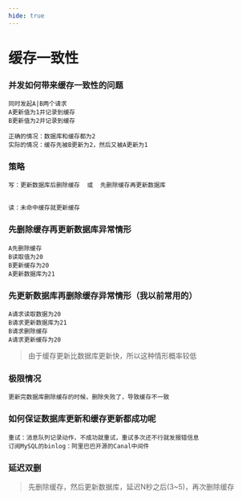 ```yaml
---
hide: true
---
```


# 缓存一致性

### 并发如何带来缓存一致性的问题
```
同时发起A|B两个请求
A更新值为1并记录到缓存
B更新值为2并记录到缓存

正确的情况：数据库和缓存都为2
实际的情况：缓存先被B更新为2，然后又被A更新为1
```

### 策略
```
写：更新数据库后删除缓存  或  先删除缓存再更新数据库


读：未命中缓存就更新缓存
```

### 先删除缓存再更新数据库异常情形
```
A先删除缓存
B读取值为20
B更新缓存为20
A更新数据库为21
```

### 先更新数据库再删除缓存异常情形（我以前常用的）
```
A请求读取数据为20
B请求更新数据库为21
B请求删除缓存
A请求更新缓存为20
```

> 由于缓存更新比数据库更新快，所以这种情形概率较低

### 极限情况
```
更新完数据库删除缓存的时候，删除失败了，导致缓存不一致
```

### 如何保证数据库更新和缓存更新都成功呢
```
重试：消息队列记录动作，不成功就重试，重试多次还不行就发报错信息
订阅MySQL的binlog：阿里巴巴开源的Canal中间件
```


### 延迟双删

> 先删除缓存，然后更新数据库，延迟N秒之后(3~5)，再次删除缓存


